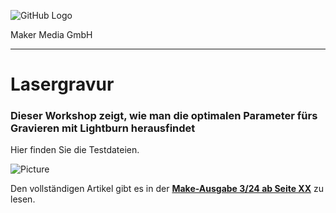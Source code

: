 ![GitHub Logo](http://www.heise.de/make/icons/make_logo.png)

Maker Media GmbH
*** 

# Lasergravur
### Dieser Workshop zeigt, wie man die optimalen Parameter fürs Gravieren mit Lightburn herausfindet

Hier finden Sie die Testdateien.

![Picture](https://github.com/MakeMagazinDE/Lasergravur/blob/main/Bildmodigravur.JPG)

Den vollständigen Artikel gibt es in der **[Make-Ausgabe 3/24 ab Seite XX](https://www.heise.de/select/make/2024/3/xxx)** zu lesen. 

